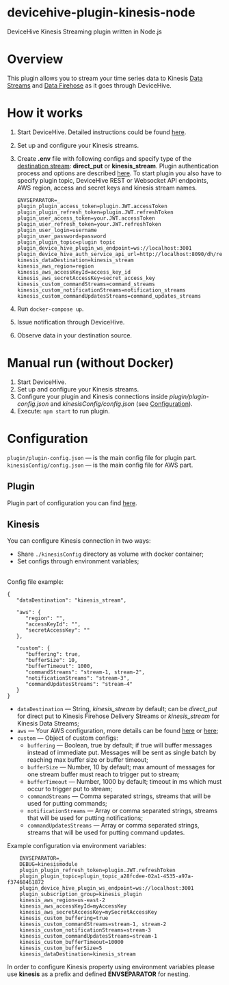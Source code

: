 # devicehive-plugin-kinesis-node
DeviceHive Kinesis Streaming plugin written in Node.js
# Overview
This plugin allows you to stream your time series data to Kinesis [Data Streams](https://aws.amazon.com/kinesis/data-streams/) and [Data Firehose](https://aws.amazon.com/kinesis/data-firehose/) as it goes through DeviceHive.

# How it works

 1. Start DeviceHive. Detailed instructions could be found [here](https://github.com/devicehive/devicehive-docker/tree/master/rdbms-image).
 2. Set up and configure your Kinesis streams.
 3. Create **.env** file with following configs and specify type of the [destination stream](https://docs.aws.amazon.com/firehose/latest/dev/create-name.html): **direct_put** or **kinesis_stream**. 
 Plugin authentication process and options are described [here](https://github.com/devicehive/devicehive-plugin-core-node/blob/master/README.md#plugin-authentication).
 To start plugin you also have to specify plugin topic, DeviceHive REST or Websocket API endpoints, AWS region, access and secret keys and kinesis stream names. 

        ENVSEPARATOR=_
        plugin_plugin_access_token=plugin.JWT.accessToken        
        plugin_plugin_refresh_token=plugin.JWT.refreshToken
        plugin_user_access_token=your.JWT.accessToken
        plugin_user_refresh_token=your.JWT.refreshToken
        plugin_user_login=username
        plugin_user_password=password
        plugin_plugin_topic=plugin topic
        plugin_device_hive_plugin_ws_endpoint=ws://localhost:3001
        plugin_device_hive_auth_service_api_url=http://localhost:8090/dh/rest
        kinesis_dataDestination=kinesis_stream
        kinesis_aws_region=region
        kinesis_aws_accessKeyId=access_key_id
        kinesis_aws_secretAccessKey=secret_access_key
        kinesis_custom_commandStreams=command_streams
        kinesis_custom_notificationStreams=notification_streams
        kinesis_custom_commandUpdatesStreams=command_updates_streams

 4. Run `docker-compose up`.
 5. Issue notification through DeviceHive.
 6. Observe data in your destination source.

 # Manual run (without Docker)

 1. Start DeviceHive.
 2. Set up and configure your Kinesis streams.
 3. Configure your plugin and Kinesis connections inside *plugin/plugin-config.json* and *kinesisConfig/config.json* (see [Configuration](#configuration)).
 4. Execute: `npm start` to run plugin.

# Configuration
`plugin/plugin-config.json` — is the main config file for plugin part.
`kinesisConfig/config.json` — is the main config file for AWS part.

## Plugin
Plugin part of configuration you can find [here](https://github.com/devicehive/devicehive-plugin-core-node#configuration).

## Kinesis
You can configure Kinesis connection in two ways:

 - Share `./kinesisConfig` directory as volume with docker container;
 - Set configs through environment variables;

<br />
Config file example:

    {
       "dataDestination": "kinesis_stream",

       "aws": {
          "region": "",
          "accessKeyId": "",
          "secretAccessKey": ""
       },

       "custom": {
          "buffering": true,
          "bufferSize": 10,
          "bufferTimeout": 1000,
          "commandStreams": "stream-1, stream-2",
          "notificationStreams": "stream-3",
          "commandUpdatesStreams": "stream-4"
       }
    }

 - `dataDestination` — String, *kinesis_stream* by default; can be *direct_put* for direct put to Kinesis Firehose Delivery Streams or *kinesis_stream* for Kinesis Data Streams;
 - `aws` — Your AWS configuration, more details can be found [here](https://docs.aws.amazon.com/AWSJavaScriptSDK/latest/AWS/Kinesis.html#constructor-property) or [here](https://docs.aws.amazon.com/AWSJavaScriptSDK/latest/AWS/Firehose.html#constructor-property);
 - `custom` — Object of custom configs:
	 - `buffering` — Boolean, true by default; if true will buffer messages instead of immediate put. Messages will be sent as single batch by reaching max buffer size or buffer timeout;
	 - `bufferSize` — Number, 10 by default; max amount of messages for one stream buffer must reach to trigger put to stream;
	 - `bufferTimeout` — Number, 1000 by default; timeout in ms which must occur to trigger put to stream;
	 - `commandStreams` — Comma separated strings, streams that will be used for putting commands;
	 - `notificationStreams` — Array or comma separated strings, streams that will be used for putting notifications;
	 - `commandUpdatesStreams` — Array or comma separated strings, streams that will be used for putting command updates.

Example configuration via environment variables:

        ENVSEPARATOR=_
        DEBUG=kinesismodule
        plugin_plugin_refresh_token=plugin.JWT.refreshToken
        plugin_plugin_topic=plugin_topic_a28fcdee-02a1-4535-a97a-f37468461872
        plugin_device_hive_plugin_ws_endpoint=ws://localhost:3001
        plugin_subscription_group=kinesis_plugin
        kinesis_aws_region=us-east-2
        kinesis_aws_accessKeyId=myAccessKey
        kinesis_aws_secretAccessKey=mySecretAccessKey
        kinesis_custom_buffering=true
        kinesis_custom_commandStreams=stream-1, stream-2
        kinesis_custom_notificationStreams=stream-3
        kinesis_custom_commandUpdatesStreams=stream-1
        kinesis_custom_bufferTimeout=10000
        kinesis_custom_bufferSize=5
        kinesis_dataDestination=kinesis_stream

In order to configure Kinesis property using environment variables please use **kinesis** as a prefix and defined **ENVSEPARATOR** for nesting.